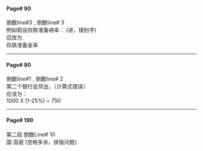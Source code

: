 #### Page# 90
倒数line#3 , 倒数line# 3       
例如假设存款准备~~进~~率： (进，错别字)  
应改为   
存款准备金率
___  

#### Page# 90
倒数line#1 , 倒数line# 2       
第二个银行会贷出，（计算式错误）    
应该为：       
1000 X (1-25%) = 750
___  
#### Page# 199
第二段 倒数Line# 10     
国 高层  (空格多余，排版问题)
